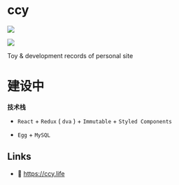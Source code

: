 # ccy

![](http://qaiuit270.bkt.clouddn.com/faces.jpg)

![](http://qaiuit270.bkt.clouddn.com/ccy.life-online-brightgreen.svg)

Toy & development records of personal site
##

# 建设中

**技术栈**

- `React` + `Redux` ( `dva` ) + `Immutable` + `Styled Components`

- `Egg` + `MySQL`

## Links

- 🥥 <https://ccy.life> 
